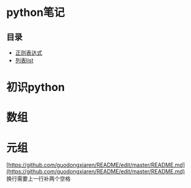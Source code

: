 
# python笔记

## 目录
* [正则表达式](正则表达式.md)
* [列表list](列表list.md)
    
    
    
    
    
    
    
    
    
    
    
# 初识python  

# 数组

# 元组
   
   
   	  
[https://github.com/guodongxiaren/README/edit/master/README.md](https://github.com/guodongxiaren/README/edit/master/README.md)  
换行需要上一行补两个空格

	
    
    
     
